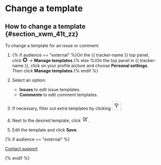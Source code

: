 # Change a template

## How to change a template {#section_xwm_41t_zz}

To change a template for an issue or comment:

1. {% if audience == "external" %}On the {{ tracker-name }} top panel, click ![](../../_assets/tracker/tracker-settings.png) → **Manage templates**.{% else %}On the top panel in {{ tracker-name }}, click on your profile picture and choose **Personal settings**. Then click **Manage templates**.{% endif %}

1. Select an option:
    - **Issues** to edit issue templates.
    - **Comments** to edit comment templates.

1. If necessary, filter out extra templates by clicking ![](../../_assets/tracker/queue-filter.png).

1. Next to the desired template, click ![](../../_assets/tracker/edit-agile.png).

1. Edit the template and click **Save**.

{% if audience == "external" %}

[Contact support](../troubleshooting.md)

{% endif %}

